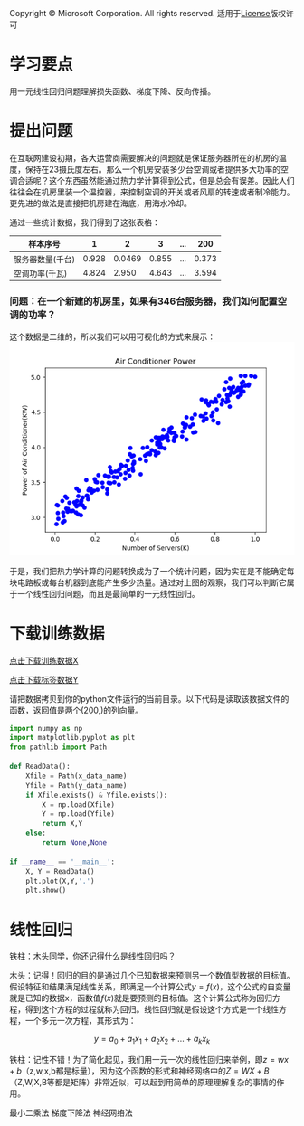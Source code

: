 Copyright © Microsoft Corporation. All rights reserved.
适用于[License](https://github.com/Microsoft/ai-edu/blob/master/LICENSE.md)版权许可
  
# 学习要点

 用一元线性回归问题理解损失函数、梯度下降、反向传播。

# 提出问题

在互联网建设初期，各大运营商需要解决的问题就是保证服务器所在的机房的温度，保持在23摄氏度左右。那么一个机房安装多少台空调或者提供多大功率的空调合适呢？这个东西虽然能通过热力学计算得到公式，但是总会有误差。因此人们往往会在机房里装一个温控器，来控制空调的开关或者风扇的转速或者制冷能力。更先进的做法是直接把机房建在海底，用海水冷却。

通过一些统计数据，我们得到了这张表格：

|样本序号|1|2|3|...|200|
|---|---|---|---|---|---|
|服务器数量(千台)|0.928|0.0469|0.855|...|0.373|
|空调功率(千瓦)|4.824|2.950|4.643|...|3.594|

### 问题：在一个新建的机房里，如果有346台服务器，我们如何配置空调的功率？

这个数据是二维的，所以我们可以用可视化的方式来展示：
<img src="./Images/4/Data.png"/>

于是，我们把热力学计算的问题转换成为了一个统计问题，因为实在是不能确定每块电路板或每台机器到底能产生多少热量。通过对上图的观察，我们可以判断它属于一个线性回归问题，而且是最简单的一元线性回归。

# 下载训练数据

[点击下载训练数据X](https://github.com/Microsoft/ai-edu/tree/master/B-%E6%95%99%E5%AD%A6%E6%A1%88%E4%BE%8B%E4%B8%8E%E5%AE%9E%E8%B7%B5/B6-%E7%A5%9E%E7%BB%8F%E7%BD%91%E7%BB%9C%E5%9F%BA%E6%9C%AC%E5%8E%9F%E7%90%86%E7%AE%80%E6%98%8E%E6%95%99%E7%A8%8B/Data/TemperatureControlXData.dat)

[点击下载标签数据Y](https://github.com/Microsoft/ai-edu/tree/master/B-%E6%95%99%E5%AD%A6%E6%A1%88%E4%BE%8B%E4%B8%8E%E5%AE%9E%E8%B7%B5/B6-%E7%A5%9E%E7%BB%8F%E7%BD%91%E7%BB%9C%E5%9F%BA%E6%9C%AC%E5%8E%9F%E7%90%86%E7%AE%80%E6%98%8E%E6%95%99%E7%A8%8B/Data/TemperatureControlYData.dat)

请把数据拷贝到你的python文件运行的当前目录。以下代码是读取该数据文件的函数，返回值是两个(200,)的列向量。

```Python
import numpy as np
import matplotlib.pyplot as plt
from pathlib import Path

def ReadData():
    Xfile = Path(x_data_name)
    Yfile = Path(y_data_name)
    if Xfile.exists() & Yfile.exists():
        X = np.load(Xfile)
        Y = np.load(Yfile)
        return X,Y
    else:
        return None,None

if __name__ == '__main__':
    X, Y = ReadData()
    plt.plot(X,Y,'.')
    plt.show()
```

# 线性回归

铁柱：木头同学，你还记得什么是线性回归吗？

木头：记得！回归的目的是通过几个已知数据来预测另一个数值型数据的目标值。假设特征和结果满足线性关系，即满足一个计算公式$y=f(x)$，这个公式的自变量就是已知的数据x，函数值$f(x)$就是要预测的目标值。这个计算公式称为回归方程，得到这个方程的过程就称为回归。线性回归就是假设这个方式是一个线性方程，一个多元一次方程，其形式为：

$$y=a_0+a_1x_1+a_2x_2+\dots+a_kx_k$$

铁柱：记性不错！为了简化起见，我们用一元一次的线性回归来举例，即$z = wx+b$（z,w,x,b都是标量），因为这个函数的形式和神经网络中的$Z = WX + B$（Z,W,X,B等都是矩阵）非常近似，可以起到用简单的原理理解复杂的事情的作用。

最小二乘法
梯度下降法
神经网络法

